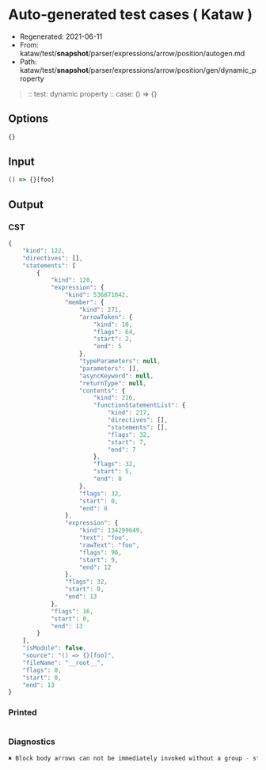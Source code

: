 # Auto-generated test cases ( Kataw )
- Regenerated: 2021-06-11
- From: kataw/test/__snapshot__/parser/expressions/arrow/position/autogen.md
- Path: kataw/test/__snapshot__/parser/expressions/arrow/position/gen/dynamic_property
> :: test: dynamic property
> :: case: () => {}
## Options

`````js
{}
`````
## Input

`````js
() => {}[foo]
`````
## Output

### CST

```javascript
{
    "kind": 122,
    "directives": [],
    "statements": [
        {
            "kind": 120,
            "expression": {
                "kind": 536871042,
                "member": {
                    "kind": 271,
                    "arrowToken": {
                        "kind": 10,
                        "flags": 64,
                        "start": 2,
                        "end": 5
                    },
                    "typeParameters": null,
                    "parameters": [],
                    "asyncKeyword": null,
                    "returnType": null,
                    "contents": {
                        "kind": 216,
                        "functionStatementList": {
                            "kind": 217,
                            "directives": [],
                            "statements": [],
                            "flags": 32,
                            "start": 7,
                            "end": 7
                        },
                        "flags": 32,
                        "start": 5,
                        "end": 8
                    },
                    "flags": 32,
                    "start": 0,
                    "end": 8
                },
                "expression": {
                    "kind": 134299649,
                    "text": "foo",
                    "rawText": "foo",
                    "flags": 96,
                    "start": 9,
                    "end": 12
                },
                "flags": 32,
                "start": 0,
                "end": 13
            },
            "flags": 16,
            "start": 0,
            "end": 13
        }
    ],
    "isModule": false,
    "source": "() => {}[foo]",
    "fileName": "__root__",
    "flags": 0,
    "start": 0,
    "end": 13
}
```

### Printed

```javascript

```

### Diagnostics

```javascript
✖ Block body arrows can not be immediately invoked without a group - start: 8, end: 9

```


